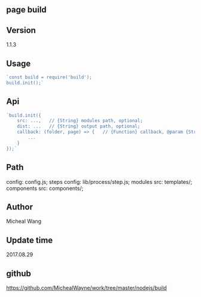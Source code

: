## page build

## Version

1.1.3

## Usage
```js
`const build = require('build');
build.init();`
```
## Api
```js
`build.init({
    src: ...,   // {String} modules path, optional;
    dist: ...   // {String} output path, optional;
	callback: (folder, page) => {	// {Function} callback, @param {String} folder: folder name;@param {String} page: page name;
		...			
	}
});`
```
## Path

config: config.js;
steps config: lib/process/step.js;
modules src: templates/;
components src: components/;

## Author

Micheal Wang

## Update time

2017.08.29

## github

<https://github.com/MichealWayne/work/tree/master/nodejs/build>